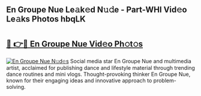 ## En Groupe Nue Le𝚊k𝚎d N𝚞𝚍e - Part-WHl Vid𝚎o Le𝚊ks Photos hbqLK

# <h2><a href="http://fb07dac.evod.top/?m=En+Groupe+Nue">🔗 👉🔴 En Groupe Nue Vid𝚎o Ph𝚘t𝚘s</a></h2>

[![En Groupe Nue N𝚞d𝚎s](https://i.imgur.com/8V9OHl7.gif)](http://fb07dac.evod.top/?m=En+Groupe+Nue)
Social media star En Groupe Nue and multimedia artist, acclaimed for publishing dance and lifestyle material through trending dance routines and mini vlogs. Thought-provoking thinker En Groupe Nue, known for their engaging ideas and innovative approach to problem-solving. 
